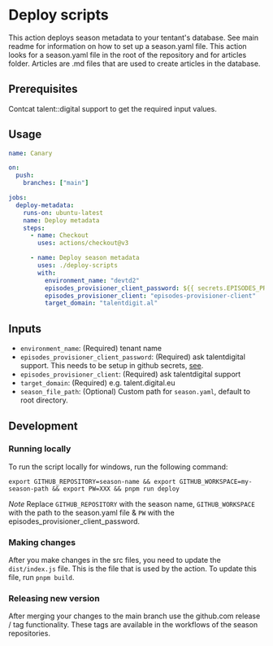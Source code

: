 # Deploy scripts

This action deploys season metadata to your tentant's database. See main readme for information on how to set up a season.yaml file. This action looks for a season.yaml file in the root of the repository and for articles folder. Articles are .md files that are used to create articles in the database.

## Prerequisites

Contcat talent::digital support to get the required input values.

## Usage

```yaml
name: Canary

on:
  push:
    branches: ["main"]

jobs:
  deploy-metadata:
    runs-on: ubuntu-latest
    name: Deploy metadata
    steps:
      - name: Checkout
        uses: actions/checkout@v3

      - name: Deploy season metadata
        uses: ./deploy-scripts
        with:
          environment_name: "devtd2"
          episodes_provisioner_client_password: ${{ secrets.EPISODES_PROVISIONER_CLIENT_PASSWORD }}
          episodes_provisioner_client: "episodes-provisioner-client"
          target_domain: "talentdigit.al"
```

## Inputs

- `environment_name`: (Required) tenant name
- `episodes_provisioner_client_password`: (Required) ask talentdigital support. This needs to be setup in github secrets, [see](https://github.com/Azure/actions-workflow-samples/blob/master/assets/create-secrets-for-GitHub-workflows.md).
- `episodes_provisioner_client`: (Required) ask talentdigital support
- `target_domain`: (Required) e.g. talent.digital.eu
- `season_file_path`: (Optional) Custom path for `season.yaml`, default to root directory.

## Development

### Running locally

To run the script locally for windows, run the following command:

`export GITHUB_REPOSITORY=season-name && export GITHUB_WORKSPACE=my-season-path && export PW=XXX && pnpm run deploy`

_Note_
Replace `GITHUB_REPOSITORY` with the season name, `GITHUB_WORKSPACE` with the path to the season.yaml file & `PW` with the episodes_provisioner_client_password.

### Making changes

After you make changes in the src files, you need to update the `dist/index.js` file. This is the file that is used by the action. To update this file, run `pnpm build`.

### Releasing new version

After merging your changes to the main branch use the github.com release / tag functionality. These tags are available in the workflows of the season repositories.
